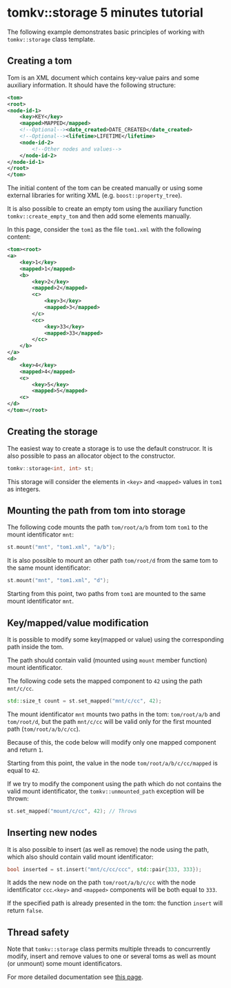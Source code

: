 # tomkv::storage 5 minutes tutorial

The following example demonstrates basic principles of working with `tomkv::storage` class template.

## Creating a tom

Tom is an XML document which contains key-value pairs and some auxiliary information. It should have the following structure:

```xml
<tom>
<root>
<node-id-1>
    <key>KEY</key>
    <mapped>MAPPED</mapped>
    <!--Optional--><date_created>DATE_CREATED</date_created>
    <!--Optional--><lifetime>LIFETIME</lifetime>
    <node-id-2>
        <!--Other nodes and values-->
    </node-id-2>
</node-id-1>
</root>
</tom>
```

The initial content of the tom can be created manually or using some external libraries for writing XML (e.g. `boost::property_tree`).

It is also possible to create an empty tom using the auxiliary function `tomkv::create_empty_tom` and then add some elements manually.

In this page, consider the `tom1` as the file `tom1.xml` with the following content:

```xml
<tom><root>
<a>
    <key>1</key>
    <mapped>1</mapped>
    <b>
        <key>2</key>
        <mapped>2</mapped>
        <c>
            <key>3</key>
            <mapped>3</mapped>
        </c>
        <cc>
            <key>33</key>
            <mapped>33</mapped>
        </cc>
    </b>
</a>
<d>
    <key>4</key>
    <mapped>4</mapped>
    <c>
        <key>5</key>
        <mapped>5</mapped>
    <c>
</d>
</tom></root>
```

## Creating the storage

The easiest way to create a storage is to use the default construcor. It is also possible to pass an allocator object to the constructor.

```cpp
tomkv::storage<int, int> st;
```

This storage will consider the elements in `<key>` and `<mapped>` values in `tom1` as integers.

## Mounting the path from tom into storage

The following code mounts the path `tom/root/a/b` from tom `tom1` to the mount identificator `mnt`:

```cpp
st.mount("mnt", "tom1.xml", "a/b");
```

It is also possible to mount an other path `tom/root/d` from the same tom to the same mount identificator:

```cpp
st.mount("mnt", "tom1.xml", "d");
```

Starting from this point, two paths from `tom1` are mounted to the same mount identificator `mnt`.

## Key/mapped/value modification

It is possible to modify some key(mapped or value) using the corresponding path inside the tom.

The path should contain valid (mounted using `mount` member function) mount identificator.

The following code sets the mapped component to `42` using the path `mnt/c/cc`.

```cpp
std::size_t count = st.set_mapped("mnt/c/cc", 42);
```

The mount identificator `mnt` mounts two paths in the tom: `tom/root/a/b` and `tom/root/d`, but the path
`mnt/c/cc` will be valid only for the first mounted path (`tom/root/a/b/c/cc`).

Because of this, the code below will modify only one mapped component and return `1`.

Starting from this point, the value in the node `tom/root/a/b/c/cc/mapped` is equal to `42`.

If we try to modify the component using the path which do not contains the valid mount identificator, the `tomkv::unmounted_path`
exception will be thrown:

```cpp
st.set_mapped("mount/c/cc", 42); // Throws
```

## Inserting new nodes

It is also possible to insert (as well as remove) the node using the path, which also should contain valid mount identificator:

```cpp
bool inserted = st.insert("mnt/c/cc/ccc", std::pair{333, 333});
```

It adds the new node on the path `tom/root/a/b/c/cc` with the node identificator `ccc`.`<key>` and `<mapped>` components will be both equal to `333`.

If the specified path is already presented in the tom: the function `insert` will return `false`.

## Thread safety

Note that `tomkv::storage` class permits multiple threads to concurrently modify, insert and remove values to one or several toms as well as mount (or unmount) some mount identificators.

For more detailed documentation see [this page](storage.md).
